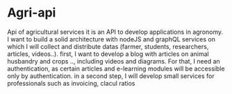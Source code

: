 # Agri-api
Api of agricultural services
it is an API to develop applications in agronomy.
I want to build a solid architecture with nodeJS and graphQL services on which I will collect and distribute datas (farmer, students, researchers, articles, videos..).
first, I want to develop a blog with articles on animal husbandry and crops .., including videos and diagrams.
For that, I need an authentication, as certain articles and e-learning modules will be accessible only by authentication.
in a second step,
I will develop small services for professionals such as invoicing, clacul ratios
